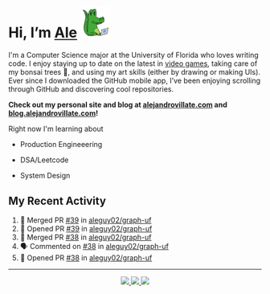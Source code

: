 <!---
Credit to @wei and @AlexanderWangY for inspiration
--->

<p>
  <h1>
    Hi, I’m <a href="https://github.com/aleguy02">Ale</a>
    <img src="public/images/gator.png" width="60">
  </h1>
<p/>

I'm a Computer Science major at the University of Florida who loves writing code.
I enjoy staying up to date on the latest in <a href="https://www.youtube.com/c/SkillUp" target="_blank">video games</a>, 
taking care of my bonsai trees 🌱, 
and using my art skills (either by drawing or making UIs).
Ever since I downloaded the GitHub mobile app, I’ve been enjoying scrolling through GitHub and discovering cool repositories.

**Check out my personal site and blog at [alejandrovillate.com](https://alejandrovillate.com) and [blog.alejandrovillate.com](https://blog.alejandrovillate.com)!**


Right now I'm learning about
- Production Engineeering
- DSA/Leetcode
- System Design

  <!--- TODO: add button to follow profile here --->

<h2>My Recent Activity</h2>

<!--START_SECTION:activity-->
1. 🎉 Merged PR [#39](https://github.com/aleguy02/graph-uf/pull/39) in [aleguy02/graph-uf](https://github.com/aleguy02/graph-uf)
2. 💪 Opened PR [#39](https://github.com/aleguy02/graph-uf/pull/39) in [aleguy02/graph-uf](https://github.com/aleguy02/graph-uf)
3. 🎉 Merged PR [#38](https://github.com/aleguy02/graph-uf/pull/38) in [aleguy02/graph-uf](https://github.com/aleguy02/graph-uf)
4. 🗣 Commented on [#38](https://github.com/aleguy02/graph-uf/pull/38#issuecomment-3177241927) in [aleguy02/graph-uf](https://github.com/aleguy02/graph-uf)
5. 💪 Opened PR [#38](https://github.com/aleguy02/graph-uf/pull/38) in [aleguy02/graph-uf](https://github.com/aleguy02/graph-uf)
<!--END_SECTION:activity-->


-----
<p align="center">
  <a href="https://github.com/aleguy02">
    <img src="https://img.shields.io/badge/github-@aleguy02-211F1F?logo=github&logoColor=white&style=flat-square" />
  </a>
  <a href="https://www.linkedin.com/in/alejandrovillate1/">
    <img src="https://img.shields.io/badge/linkedin-Alejandro_Villate-0072B1?logo=linkedin&style=flat-square" />
  </a>
  <a href="https://www.alejandrovillate.com">
    <img src="https://img.shields.io/badge/me-327d47" />
  </a>
</p>
